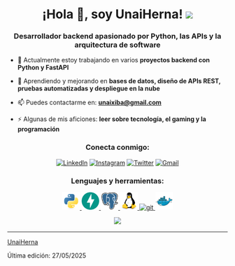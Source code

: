 <h1 align="center">¡Hola 👋, soy UnaiHerna! <img height="40" src="https://emoji.gg/assets/emoji/7333-parrotdance.gif"></h1>

<h3 align="center">Desarrollador backend apasionado por Python, las APIs y la arquitectura de software</h3>

<ul>

<li>
<p>🔭 Actualmente estoy trabajando en varios <strong>proyectos backend con Python y FastAPI</strong></p>
</li>

<li>
<p>🌱 Aprendiendo y mejorando en <strong>bases de datos, diseño de APIs REST, pruebas automatizadas y despliegue en la nube</strong></p>
</li>

<li>
<p>📫 Puedes contactarme en: <strong><a href="mailto:unaixiba@gmail.com">unaixiba@gmail.com</a></strong></p>
</li>

<li>
<p>⚡ Algunas de mis aficiones: <strong>leer sobre tecnología, el gaming y la programación</strong></p>
</li>

</ul>

<h3 align="center">Conecta conmigo:</h3>

<div align="center">

<p>
<a href="https://www.linkedin.com/in/unai-hernandez-izcue-54099b314/"><img src="https://img.shields.io/badge/LinkedIn-0077B5?style=for-the-badge&amp;logo=linkedin&amp;logoColor=white" alt="LinkedIn"></a>
<a href="https://www.instagram.com/unai_hernandez33/"><img src="https://img.shields.io/badge/Instagram-E4405F?style=for-the-badge&amp;logo=instagram&amp;logoColor=white" alt="Instagram"></a>
<a href="https://twitter.com/unaiherna"><img src="https://img.shields.io/badge/Twitter-1DA1F2?style=for-the-badge&amp;logo=twitter&amp;logoColor=white" alt="Twitter"></a>
<a href="mailto:unaixiba@gmail.com"><img src="https://img.shields.io/badge/Gmail-D14836?style=for-the-badge&amp;logo=gmail&amp;logoColor=white" alt="Gmail"></a>
</p>

</div>

<h3 align="center">Lenguajes y herramientas:</h3>

<p align="center"> 

  <a href="https://www.python.org" target="_blank"> 
    <img src="https://raw.githubusercontent.com/devicons/devicon/master/icons/python/python-original.svg" alt="python" width="40" height="40"> 
  </a>  

  <a href="https://fastapi.tiangolo.com/" target="_blank"> 
    <img src="https://raw.githubusercontent.com/devicons/devicon/master/icons/fastapi/fastapi-original.svg" alt="fastapi" width="40" height="40"> 
  </a>

  <a href="https://www.postgresql.org/" target="_blank"> 
    <img src="https://raw.githubusercontent.com/devicons/devicon/master/icons/postgresql/postgresql-original.svg" alt="postgresql" width="40" height="40"> 
  </a>

  <a href="https://www.linux.org/" target="_blank"> 
    <img src="https://raw.githubusercontent.com/devicons/devicon/master/icons/linux/linux-original.svg" alt="linux" width="40" height="40"> 
  </a>

  <a href="https://git-scm.com/" target="_blank"> 
    <img src="https://www.vectorlogo.zone/logos/git-scm/git-scm-icon.svg" alt="git" width="40" height="40"> 
  </a>

  <a href="https://www.docker.com/" target="_blank"> 
    <img src="https://raw.githubusercontent.com/devicons/devicon/master/icons/docker/docker-original.svg" alt="docker" width="40" height="40"> 
  </a>

</p>

<p align="center">
  <img height="150" src="https://github-readme-stats.vercel.app/api/top-langs/?username=UnaiHerna&amp;theme=react&amp;layout=compact">
</p>

<hr>

<p><a href="https://github.com/UnaiHerna">UnaiHerna</a></p>

<p>Última edición: 27/05/2025</p> 
